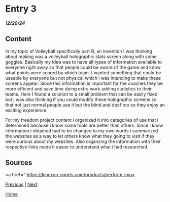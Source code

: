 # Entry 3
##### 12/20/24

## Content

In my topic of Volleyball specifically part B, an invention I was thinking about making was a volleyball holographic stats screen along with some goggles. Basically my idea was to have all types of information available to everyone right away so that people could be aware of the game and know what points were scored by which team. I wanted something that could be useable by everyone but not physical which i was intending to make these screens appear. Since this information is important for the coaches they be more efficent and save time doing extra work adding statistics to their teams. Here I found a solution to a small problem that can be easily fixed but i was also thinking if you could modify these holographic screens so that not just normal people use it but the blind and deaf too so they enjoy an exciting experience.

For my freedom project content i organized it into categories of use that i determined because i know some tools are better than others. Since i know information i obtained had to be changed to my own words i summarized the websites as a way to let others know what they going to visit if they were curious about my websites. Also organzing the information with their respective links made it easier to understand what i had researched. 

## Sources 

<a href=":https://kinexon-sports.com/products/perform-imu> </a>

[Previous](entry02.md) | [Next](entry04.md)

[Home](../README.md)
